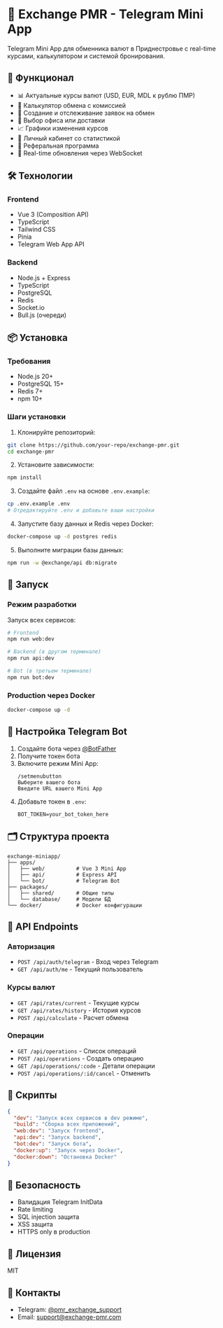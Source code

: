 # 💱 Exchange PMR - Telegram Mini App

Telegram Mini App для обменника валют в Приднестровье с real-time курсами, калькулятором и системой бронирования.

## 🚀 Функционал

- 📊 Актуальные курсы валют (USD, EUR, MDL к рублю ПМР)
- 🧮 Калькулятор обмена с комиссией
- 📝 Создание и отслеживание заявок на обмен
- 🏢 Выбор офиса или доставки
- 📈 Графики изменения курсов
- 👤 Личный кабинет со статистикой
- 🎁 Реферальная программа
- 🔔 Real-time обновления через WebSocket

## 🛠 Технологии

### Frontend
- Vue 3 (Composition API)
- TypeScript
- Tailwind CSS
- Pinia
- Telegram Web App API

### Backend
- Node.js + Express
- TypeScript
- PostgreSQL
- Redis
- Socket.io
- Bull.js (очереди)

## 📦 Установка

### Требования
- Node.js 20+
- PostgreSQL 15+
- Redis 7+
- npm 10+

### Шаги установки

1. Клонируйте репозиторий:
```bash
git clone https://github.com/your-repo/exchange-pmr.git
cd exchange-pmr
```

2. Установите зависимости:
```bash
npm install
```

3. Создайте файл `.env` на основе `.env.example`:
```bash
cp .env.example .env
# Отредактируйте .env и добавьте ваши настройки
```

4. Запустите базу данных и Redis через Docker:
```bash
docker-compose up -d postgres redis
```

5. Выполните миграции базы данных:
```bash
npm run -w @exchange/api db:migrate
```

## 🚀 Запуск

### Режим разработки

Запуск всех сервисов:
```bash
# Frontend
npm run web:dev

# Backend (в другом терминале)
npm run api:dev

# Bot (в третьем терминале)
npm run bot:dev
```

### Production через Docker

```bash
docker-compose up -d
```

## 📱 Настройка Telegram Bot

1. Создайте бота через [@BotFather](https://t.me/botfather)
2. Получите токен бота
3. Включите режим Mini App:
   ```
   /setmenubutton
   Выберите вашего бота
   Введите URL вашего Mini App
   ```
4. Добавьте токен в `.env`:
   ```
   BOT_TOKEN=your_bot_token_here
   ```

## 🗂 Структура проекта

```
exchange-miniapp/
├── apps/
│   ├── web/          # Vue 3 Mini App
│   ├── api/          # Express API
│   └── bot/          # Telegram Bot
├── packages/
│   ├── shared/       # Общие типы
│   └── database/     # Модели БД
└── docker/           # Docker конфигурации
```

## 📝 API Endpoints

### Авторизация
- `POST /api/auth/telegram` - Вход через Telegram
- `GET /api/auth/me` - Текущий пользователь

### Курсы валют
- `GET /api/rates/current` - Текущие курсы
- `GET /api/rates/history` - История курсов
- `POST /api/calculate` - Расчет обмена

### Операции
- `GET /api/operations` - Список операций
- `POST /api/operations` - Создать операцию
- `GET /api/operations/:code` - Детали операции
- `POST /api/operations/:id/cancel` - Отменить

## 🔧 Скрипты

```json
{
  "dev": "Запуск всех сервисов в dev режиме",
  "build": "Сборка всех приложений",
  "web:dev": "Запуск frontend",
  "api:dev": "Запуск backend",
  "bot:dev": "Запуск бота",
  "docker:up": "Запуск через Docker",
  "docker:down": "Остановка Docker"
}
```

## 🔐 Безопасность

- Валидация Telegram InitData
- Rate limiting
- SQL injection защита
- XSS защита
- HTTPS only в production

## 📄 Лицензия

MIT

## 👥 Контакты

- Telegram: [@pmr_exchange_support](https://t.me/pmr_exchange_support)
- Email: support@exchange-pmr.com